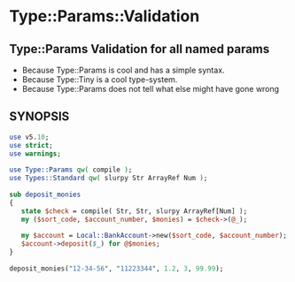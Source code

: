 # Type::Params::Validation

## Type::Params Validation for all named params

- Because Type::Params is cool and has a simple syntax.
- Because Type::Tiny is a cool type-system.
- Because Type::Params does not tell what else might have gone wrong

## SYNOPSIS

```perl
use v5.10;
use strict;
use warnings;
 
use Type::Params qw( compile );
use Types::Standard qw( slurpy Str ArrayRef Num );
   
sub deposit_monies
{
   state $check = compile( Str, Str, slurpy ArrayRef[Num] );
   my ($sort_code, $account_number, $monies) = $check->(@_);
    
   my $account = Local::BankAccount->new($sort_code, $account_number);
   $account->deposit($_) for @$monies;
}
 
deposit_monies("12-34-56", "11223344", 1.2, 3, 99.99);
```
